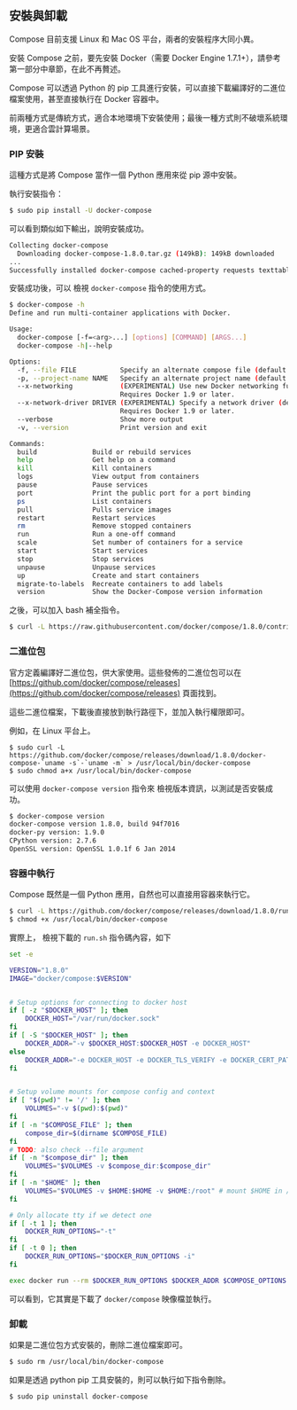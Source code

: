 ## 安裝與卸載

Compose 目前支援 Linux 和 Mac OS 平台，兩者的安裝程序大同小異。

安裝 Compose 之前，要先安裝 Docker（需要 Docker Engine 1.7.1+），請參考第一部分中章節，在此不再贅述。

Compose 可以透過 Python 的 pip 工具進行安裝，可以直接下載編譯好的二進位檔案使用，甚至直接執行在 Docker 容器中。

前兩種方式是傳統方式，適合本地環境下安裝使用；最後一種方式則不破壞系統環境，更適合雲計算場景。

### PIP 安裝
這種方式是將 Compose 當作一個 Python 應用來從 pip 源中安裝。

執行安裝指令：

```sh
$ sudo pip install -U docker-compose
```

可以看到類似如下輸出，說明安裝成功。
```sh
Collecting docker-compose
  Downloading docker-compose-1.8.0.tar.gz (149kB): 149kB downloaded
...
Successfully installed docker-compose cached-property requests texttable websocket-client docker-py dockerpty six enum34 backports.ssl-match-hostname ipaddress
```

安裝成功後，可以 檢視 `docker-compose` 指令的使用方式。
```sh
$ docker-compose -h
Define and run multi-container applications with Docker.

Usage:
  docker-compose [-f=<arg>...] [options] [COMMAND] [ARGS...]
  docker-compose -h|--help

Options:
  -f, --file FILE           Specify an alternate compose file (default: docker-compose.yml)
  -p, --project-name NAME   Specify an alternate project name (default: directory name)
  --x-networking            (EXPERIMENTAL) Use new Docker networking functionality.
                            Requires Docker 1.9 or later.
  --x-network-driver DRIVER (EXPERIMENTAL) Specify a network driver (default: "bridge").
                            Requires Docker 1.9 or later.
  --verbose                 Show more output
  -v, --version             Print version and exit

Commands:
  build              Build or rebuild services
  help               Get help on a command
  kill               Kill containers
  logs               View output from containers
  pause              Pause services
  port               Print the public port for a port binding
  ps                 List containers
  pull               Pulls service images
  restart            Restart services
  rm                 Remove stopped containers
  run                Run a one-off command
  scale              Set number of containers for a service
  start              Start services
  stop               Stop services
  unpause            Unpause services
  up                 Create and start containers
  migrate-to-labels  Recreate containers to add labels
  version            Show the Docker-Compose version information
```

之後，可以加入 bash 補全指令。

```sh
$ curl -L https://raw.githubusercontent.com/docker/compose/1.8.0/contrib/completion/bash/docker-compose > /etc/bash_completion.d/docker-compose
```

### 二進位包
官方定義編譯好二進位包，供大家使用。這些發佈的二進位包可以在 [https://github.com/docker/compose/releases](https://github.com/docker/compose/releases) 頁面找到。

這些二進位檔案，下載後直接放到執行路徑下，並加入執行權限即可。

例如，在 Linux 平台上。

```
$ sudo curl -L https://github.com/docker/compose/releases/download/1.8.0/docker-compose-`uname -s`-`uname -m` > /usr/local/bin/docker-compose
$ sudo chmod a+x /usr/local/bin/docker-compose
```

可以使用 `docker-compose version` 指令來 檢視版本資訊，以測試是否安裝成功。

```sh
$ docker-compose version
docker-compose version 1.8.0, build 94f7016
docker-py version: 1.9.0
CPython version: 2.7.6
OpenSSL version: OpenSSL 1.0.1f 6 Jan 2014
```

### 容器中執行

Compose 既然是一個 Python 應用，自然也可以直接用容器來執行它。

```sh
$ curl -L https://github.com/docker/compose/releases/download/1.8.0/run.sh > /usr/local/bin/docker-compose
$ chmod +x /usr/local/bin/docker-compose
```

實際上， 檢視下載的 `run.sh` 指令碼內容，如下

```sh
set -e

VERSION="1.8.0"
IMAGE="docker/compose:$VERSION"


# Setup options for connecting to docker host
if [ -z "$DOCKER_HOST" ]; then
    DOCKER_HOST="/var/run/docker.sock"
fi
if [ -S "$DOCKER_HOST" ]; then
    DOCKER_ADDR="-v $DOCKER_HOST:$DOCKER_HOST -e DOCKER_HOST"
else
    DOCKER_ADDR="-e DOCKER_HOST -e DOCKER_TLS_VERIFY -e DOCKER_CERT_PATH"
fi


# Setup volume mounts for compose config and context
if [ "$(pwd)" != '/' ]; then
    VOLUMES="-v $(pwd):$(pwd)"
fi
if [ -n "$COMPOSE_FILE" ]; then
    compose_dir=$(dirname $COMPOSE_FILE)
fi
# TODO: also check --file argument
if [ -n "$compose_dir" ]; then
    VOLUMES="$VOLUMES -v $compose_dir:$compose_dir"
fi
if [ -n "$HOME" ]; then
    VOLUMES="$VOLUMES -v $HOME:$HOME -v $HOME:/root" # mount $HOME in /root to share docker.config
fi

# Only allocate tty if we detect one
if [ -t 1 ]; then
    DOCKER_RUN_OPTIONS="-t"
fi
if [ -t 0 ]; then
    DOCKER_RUN_OPTIONS="$DOCKER_RUN_OPTIONS -i"
fi

exec docker run --rm $DOCKER_RUN_OPTIONS $DOCKER_ADDR $COMPOSE_OPTIONS $VOLUMES -w "$(pwd)" $IMAGE "$@"
```

可以看到，它其實是下載了 `docker/compose` 映像檔並執行。

### 卸載
如果是二進位包方式安裝的，刪除二進位檔案即可。

```sh
$ sudo rm /usr/local/bin/docker-compose
```

如果是透過 python pip 工具安裝的，則可以執行如下指令刪除。

```sh
$ sudo pip uninstall docker-compose
```